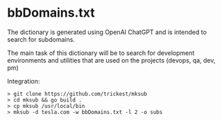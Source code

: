 # bbDomains.txt

The dictionary is generated using OpenAI ChatGPT and is intended to search for subdomains. 

The main task of this dictionary will be to search for development environments and utilities that are used on the projects (devops, qa, dev, pm)

Integration:
```
> git clone https://github.com/trickest/mksub
> cd mksub && go build .
> cp mksub /usr/local/bin
> mksub -d tesla.com -w bbDomains.txt -l 2 -o subs
```
